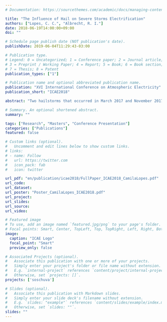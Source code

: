 ```yaml
---
# Documentation: https://sourcethemes.com/academic/docs/managing-content/

title: "The Influence of Hail on Severe Storms Electrification"
authors: ["Lopes, C. C.", "Albrecht, R. I."]
date: 2018-06-19T14:00:00+09:00
doi: ""

# Schedule page publish date (NOT publication's date).
publishDate: 2019-06-04T11:29:43-03:00

# Publication type.
# Legend: 0 = Uncategorized; 1 = Conference paper; 2 = Journal article;
# 3 = Preprint / Working Paper; 4 = Report; 5 = Book; 6 = Book section;
# 7 = Thesis; 8 = Patent
publication_types: ["1"]

# Publication name and optional abbreviated publication name.
publication: "XVI International Conference on Atmospheric Electricity"
publication_short: "ICAE2018"

abstract: "Two hailstorms that occurred in March 2017 and November 2017 were analyzed using weather radar measurements from FCTH, lightning occurrence from BrasilDAT and a hailpad network deployed during SOS-CHUVA Project in the Metropolitan Region of Campinas. The most intense case according to radar and hailpads occurred in 2017-11-15, but showed low electrical activity during its life cycle, while the 2017-03-14 case showed higher lightning rates with less intensified reflectivity cores. Two relationships could be determined: an increase in lightning rate before hailfall, compatible with severe storms observations, and an increase in lightning rate after hailfall. These findings should be further investigated with an improved storm tracking and radars with better resolution and strategy."

# Summary. An optional shortened abstract.
summary: ""

tags: ["Research", "Masters", "Conference Presentation"]
categories: ["Publications"]
featured: false

# Custom links (optional).
#   Uncomment and edit lines below to show custom links.
# links:
# - name: Follow
#   url: https://twitter.com
#   icon_pack: fab
#   icon: twitter

url_pdf: "en/publication/icae2018/FullPaper_ICAE2018_CamilaLopes.pdf"
url_code:
url_dataset:
url_poster: "Poster_CamilaLopes_ICAE2018.pdf"
url_project:
url_slides:
url_source:
url_video:

# Featured image
# To use, add an image named `featured.jpg/png` to your page's folder. 
# Focal points: Smart, Center, TopLeft, Top, TopRight, Left, Right, BottomLeft, Bottom, BottomRight.
image:
  caption: "ICAE Logo"
  focal_point: "Smart"
  preview_only: false

# Associated Projects (optional).
#   Associate this publication with one or more of your projects.
#   Simply enter your project's folder or file name without extension.
#   E.g. `internal-project` references `content/project/internal-project/index.md`.
#   Otherwise, set `projects: []`.
projects: ['soschuva']

# Slides (optional).
#   Associate this publication with Markdown slides.
#   Simply enter your slide deck's filename without extension.
#   E.g. `slides: "example"` references `content/slides/example/index.md`.
#   Otherwise, set `slides: ""`.
slides: ""
---
```


